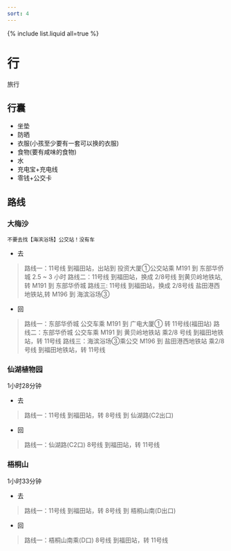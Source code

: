 ```yaml
---
sort: 4
---
```


{% include list.liquid all=true %}

# 行

旅行

## 行囊

* 坐垫
* 防晒
* 衣服(小孩至少要有一套可以换的衣服)
* 食物(要有咸味的食物)
* 水
* 充电宝+充电线
* 零钱+公交卡

## 路线

### 大梅沙

```danger
不要去找【海滨浴场】公交站！没有车
```

* 去
> 路线一：11号线 到福田站，出站到 投资大厦①公交站乘 M191 到 东部华侨城  2.5 ~ 3 小时
> 路线二：11号线 到福田站，换成 2/8号线 到黄贝岭地铁站,转 M191 到 东部华侨城
> 路线三: 11号线 到福田站，换成 2/8号线 盐田港西地铁站,转 M196 到 海滨浴场③
* 回
> 路线一：东部华侨城 公交车乘 M191 到 广电大厦① 转 11号线(福田站)
> 路线二：东部华侨城 公交车乘 M191 到 黄贝岭地铁站 乘2/8 号线 到福田地铁站，转 11号线
> 路线三：海滨浴场③乘公交 M196 到 盐田港西地铁站 乘2/8 号线 到福田地铁站，转 11号线


### 仙湖植物园

1小时28分钟

* 去
> 路线一：11号线 到福田站，转 8号线 到 仙湖路(C2出口) 
* 回
> 路线一：仙湖路(C2口)  8号线 到福田站，转 11号线

### 梧桐山

1小时33分钟

* 去
> 路线一：11号线 到福田站，转 8号线 到 梧桐山南(D出口) 
* 回
> 路线一：梧桐山南乘(D口) 8号线 到福田站，转 11号线